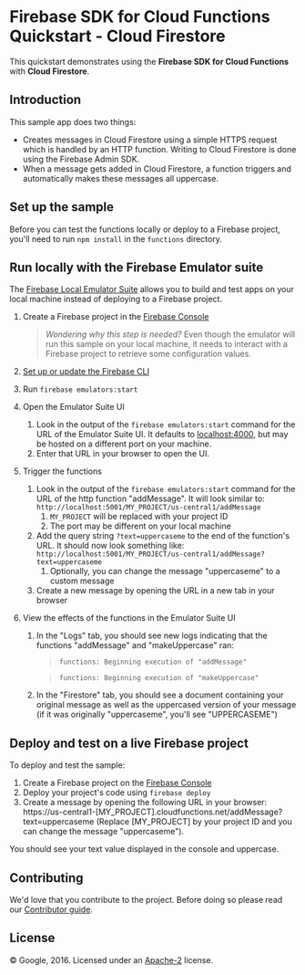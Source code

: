 # Firebase SDK for Cloud Functions Quickstart - Cloud Firestore

This quickstart demonstrates using the **Firebase SDK for Cloud Functions** with
**Cloud Firestore**.

## Introduction

This sample app does two things:

- Creates messages in Cloud Firestore using a simple HTTPS request which is
  handled by an HTTP function. Writing to Cloud Firestore is done using the
  Firebase Admin SDK.
- When a message gets added in Cloud Firestore, a function triggers and
  automatically makes these messages all uppercase.

## Set up the sample

Before you can test the functions locally or deploy to a Firebase project,
you'll need to run `npm install` in the `functions` directory.

## Run locally with the Firebase Emulator suite

The
[Firebase Local Emulator Suite](https://firebase.google.com/docs/emulator-suite)
allows you to build and test apps on your local machine instead of deploying to
a Firebase project.

1. Create a Firebase project in the
   [Firebase Console](https://console.firebase.google.com)
   > _Wondering why this step is needed?_ Even though the emulator will run this
   > sample on your local machine, it needs to interact with a Firebase project
   > to retrieve some configuration values.
1. [Set up or update the Firebase CLI](https://firebase.google.com/docs/cli#setup_update_cli)
1. Run `firebase emulators:start`
1. Open the Emulator Suite UI
   1. Look in the output of the `firebase emulators:start` command for the URL
      of the Emulator Suite UI. It defaults to
      [localhost:4000](http://localhost:4000), but may be hosted on a different
      port on your machine.
   1. Enter that URL in your browser to open the UI.
1. Trigger the functions
   1. Look in the output of the `firebase emulators:start` command for the URL
      of the http function "addMessage". It will look similar to:
      `http://localhost:5001/MY_PROJECT/us-central1/addMessage`
      1. `MY_PROJECT` will be replaced with your project ID
      1. The port may be different on your local machine
   1. Add the query string `?text=uppercaseme` to the end of the function's URL.
      It should now look something like:
      `http://localhost:5001/MY_PROJECT/us-central1/addMessage?text=uppercaseme`
      1. Optionally, you can change the message "uppercaseme" to a custom
         message
   1. Create a new message by opening the URL in a new tab in your browser
1. View the effects of the functions in the Emulator Suite UI

   1. In the "Logs" tab, you should see new logs indicating that the functions
      "addMessage" and "makeUppercase" ran:

      > `functions: Beginning execution of "addMessage"`

      > `functions: Beginning execution of "makeUppercase"`

   1. In the "Firestore" tab, you should see a document containing your original
      message as well as the uppercased version of your message (if it was
      originally "uppercaseme", you'll see "UPPERCASEME")

## Deploy and test on a live Firebase project

To deploy and test the sample:

1. Create a Firebase project on the
   [Firebase Console](https://console.firebase.google.com)
1. Deploy your project's code using `firebase deploy`
1. Create a message by opening the following URL in your browser:
   https://us-central1-[MY_PROJECT].cloudfunctions.net/addMessage?text=uppercaseme
   (Replace [MY_PROJECT] by your project ID and you can change the message
   "uppercaseme").

You should see your text value displayed in the console and uppercase.

## Contributing

We'd love that you contribute to the project. Before doing so please read our
[Contributor guide](../../CONTRIBUTING.md).

## License

© Google, 2016. Licensed under an [Apache-2](../../LICENSE) license.
